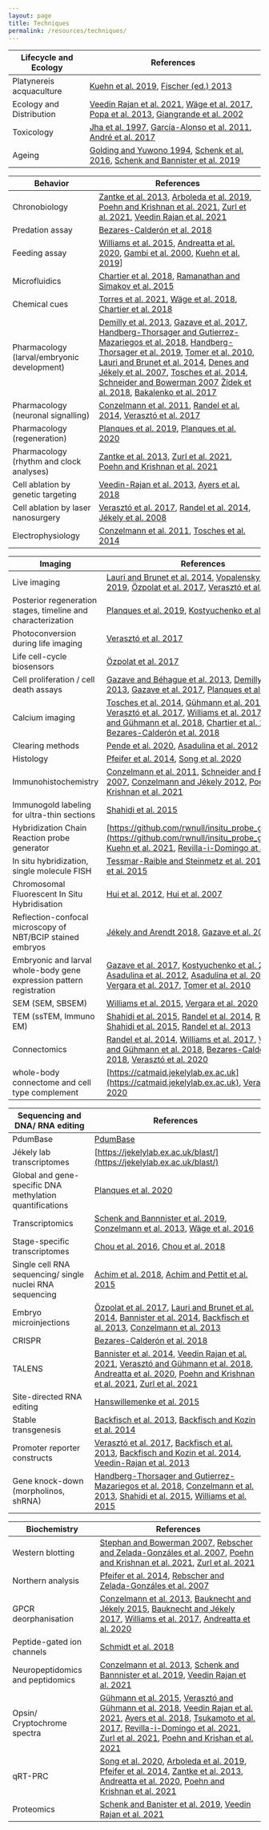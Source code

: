 ```yaml
---
layout: page
title: Techniques
permalink: /resources/techniques/
---
```



| Lifecycle and Ecology | References |
| ----------- | -------------- |
| Platynereis acquaculture | [Kuehn et al. 2019](https://journals.plos.org/plosone/article?id=10.1371/journal.pone.0226156), [Fischer (ed.) 2013](https://www.amazon.co.uk/Helgoland-Manual-Animal-Development-Invertebrates/dp/3899371615) |
| Ecology and Distribution | [Veedin Rajan et al. 2021](https://www.nature.com/articles/s41559-020-01356-1), [Wäge et al. 2017](https://link.springer.com/article/10.1007/s00227-017-3222-x), [Popa et al. 2013](https://onlinelibrary.wiley.com/doi/abs/10.1002/jez.1835), [Giangrande et al. 2002](https://onlinelibrary.wiley.com/doi/abs/10.1002/jez.1835) |
| Toxicology | [Jha et al. 1997](https://pubmed.ncbi.nlm.nih.gov/9268043/), [García-Alonso et al. 2011](https://pubmed.ncbi.nlm.nih.gov/21642012/), [André et al. 2017](https://pubmed.ncbi.nlm.nih.gov/28535483/) |
| Ageing | [Golding and Yuwono 1994](https://www.pnas.org/content/91/25/11777), [Schenk et al. 2016](https://elifesciences.org/articles/17126), [Schenk and Bannister et al. 2019](https://elifesciences.org/articles/41556) |

| Behavior | References |
| ----------- | -------------- |
| Chronobiology | [Zantke et al. 2013](https://www.sciencedirect.com/science/article/pii/S2211124713004725?via%3Dihub), [Arboleda et al. 2019](https://www.frontiersin.org/articles/10.3389/fphys.2019.00900/full), [Poehn and Krishnan et al. 2021](https://doi.org/10.1101/2021.04.16.439809), [Zurl et al. 2021](https://doi.org/10.1101/2021.04.16.440114), [Veedin Rajan et al. 2021](https://www.nature.com/articles/s41559-020-01356-1) |
| Predation assay | [Bezares-Calderón et al. 2018](https://elifesciences.org/articles/36262) |
| Feeding assay | [Williams et al. 2015](https://frontiersinzoology.biomedcentral.com/articles/10.1186/s12983-014-0093-6), [Andreatta et al. 2020](https://www.pnas.org/content/117/2/1097.long), [Gambi et al. 2000](https://www.tandfonline.com/doi/abs/10.1080/00785326.2000.10409449), [Kuehn et al. 2019](https://journals.plos.org/plosone/article?id=10.1371/journal.pone.0226156)] |
| Microfluidics | [Chartier et al. 2018](https://royalsocietypublishing.org/doi/10.1098/rsob.180139), [Ramanathan and Simakov et al. 2015](https://journals.plos.org/plosone/article?id=10.1371/journal.pone.0140553) |
| Chemical cues |  [Torres et al. 2021](https://advances.sciencemag.org/content/7/11/eabf2704), [Wäge et al. 2018](https://www.sciencedirect.com/science/article/abs/pii/S0272771416305418), [Chartier et al. 2018](https://royalsocietypublishing.org/doi/10.1098/rsob.180139) |
| Pharmacology (larval/embryonic development) | [Demilly et al. 2013](https://www.nature.com/articles/ncomms2915), [Gazave et al. 2017](https://royalsocietypublishing.org/doi/full/10.1098/rsob.160242), [Handberg-Thorsager and Gutierrez-Mazariegos et al. 2018](https://advances.sciencemag.org/content/4/2/eaao1261), [Handberg-Thorsager et al. 2019](https://link.springer.com/protocol/10.1007%2F978-1-4939-9585-1_14), [Tomer et al. 2010](https://www.cell.com/cell/fulltext/S0092-8674(10)00891-3?_returnURL=https%3A%2F%2Flinkinghub.elsevier.com%2Fretrieve%2Fpii%2FS0092867410008913%3Fshowall%3Dtrue), [Lauri and Brunet et al. 2014](https://science.sciencemag.org/content/345/6202/1365.long), [Denes and Jékely et al. 2007](https://www.cell.com/cell/fulltext/S0092-8674(07)00326-1?_returnURL=https%3A%2F%2Flinkinghub.elsevier.com%2Fretrieve%2Fpii%2FS0092867407003261%3Fshowall%3Dtrue), [Tosches et al. 2014](https://www.cell.com/cell/fulltext/S0092-8674(14)00992-1?_returnURL=https%3A%2F%2Flinkinghub.elsevier.com%2Fretrieve%2Fpii%2FS0092867414009921%3Fshowall%3Dtrue), [Schneider and Bowerman 2007](https://www.sciencedirect.com/science/article/pii/S1534580707001979?via%3Dihub) [Žídek et al. 2018](https://evodevojournal.biomedcentral.com/articles/10.1186/s13227-018-0100-7), [Bakalenko et al. 2017](https://link.springer.com/article/10.1134/S106236041703002X) |
| Pharmacology (neuronal signalling)  | [Conzelmann et al. 2011](https://www.pnas.org/content/108/46/E1174.long), [Randel et al. 2014](https://elifesciences.org/articles/02730), [Verasztó et al. 2017](https://elifesciences.org/articles/26000) |
| Pharmacology (regeneration) | [Planques et al. 2019](https://www.sciencedirect.com/science/article/pii/S0012160618304536?via%3Dihub), [Planques et al. 2020](https://www.biorxiv.org/content/10.1101/2020.11.13.381673v1)  |
| Pharmacology (rhythm and clock analyses)  | [Zantke et al. 2013](https://www.sciencedirect.com/science/article/pii/S2211124713004725?via%3Dihub), [Zurl et al. 2021](https://doi.org/10.1101/2021.04.16.440114), [Poehn and Krishnan et al. 2021](https://doi.org/10.1101/2021.04.16.439809) |
| Cell ablation by genetic targeting  | [Veedin-Rajan et al. 2013](https://journals.plos.org/plosone/article?id=10.1371/journal.pone.0075811), [Ayers et al. 2018](https://doi.org/10.1186/s12915-018-0505-8) |
| Cell ablation by laser nanosurgery | [Verasztó et al. 2017](https://elifesciences.org/articles/26000), [Randel et al. 2014](https://elifesciences.org/articles/02730), [Jékely et al. 2008](https://www.nature.com/articles/nature07590) |
| Electrophysiology | [Conzelmann et al. 2011](https://www.pnas.org/content/early/2011/10/11/1109085108), [Tosches et al. 2014](http://www.cell.com/cell/retrieve/pii/S0092867414009921?_returnURL=https%3A%2F%2Flinkinghub.elsevier.com%2Fretrieve%2Fpii%2FS0092867414009921%3Fshowall%3Dtrue) |


| Imaging | References |
| ----------- | -------------- |
| Live imaging | [Lauri and Brunet et al. 2014](https://science.sciencemag.org/content/345/6202/1365.long), [Vopalensky et al. 2019](https://bmcbiol.biomedcentral.com/articles/10.1186/s12915-019-0705-x), [Özpolat et al. 2017](https://elifesciences.org/articles/30463), [Verasztó et al. 2017](https://elifesciences.org/articles/26000) |
| Posterior regeneration stages, timeline and characterization | [Planques et al. 2019](https://www.sciencedirect.com/science/article/pii/S0012160618304536?via%3Dihub), [Kostyuchenko et al. 2018](https://anatomypubs.onlinelibrary.wiley.com/doi/full/10.1002/dvdy.7) |
| Photoconversion during life imaging | [Verasztó et al. 2017](https://elifesciences.org/articles/26000) |
| Life cell-cycle biosensors | [Özpolat et al. 2017](https://elifesciences.org/articles/30463) |
| Cell proliferation / cell death assays| [Gazave and Béhague et al. 2013](https://www.sciencedirect.com/science/article/pii/S0012160613003813), [Demilly et al. 2013](https://www.nature.com/articles/ncomms2915), [Gazave et al. 2017](https://royalsocietypublishing.org/doi/full/10.1098/rsob.160242), [Planques et al. 2019](https://www.sciencedirect.com/science/article/pii/S0012160618304536?via%3Dihub) |
| Calcium imaging  | [Tosches et al. 2014](https://www.cell.com/cell/fulltext/S0092-8674(14)00992-1?_returnURL=https%3A%2F%2Flinkinghub.elsevier.com%2Fretrieve%2Fpii%2FS0092867414009921%3Fshowall%3Dtrue), [Gühmann et al. 2015](https://www.cell.com/current-biology/fulltext/S0960-9822(15)00820-9?_returnURL=https%3A%2F%2Flinkinghub.elsevier.com%2Fretrieve%2Fpii%2FS0960982215008209%3Fshowall%3Dtrue), [Verasztó et al. 2017](https://elifesciences.org/articles/26000), [Williams et al. 2017](https://elifesciences.org/articles/26349), [Verasztó and Gühmann et al. 2018](https://elifesciences.org/articles/36440), [Chartier et al. 2018](https://royalsocietypublishing.org/doi/10.1098/rsob.180139?url_ver=Z39.88-2003&rfr_id=ori:rid:crossref.org&rfr_dat=cr_pub%20%200pubmed), [Bezares-Calderón et al. 2018](https://elifesciences.org/articles/36262) |
| Clearing methods  | [Pende et al. 2020](https://pubmed.ncbi.nlm.nih.gov/32523996/), [Asadulina et al. 2012](https://pubmed.ncbi.nlm.nih.gov/23199348/) |
| Histology | [Pfeifer et al. 2014](https://journals.plos.org/plosone/article?id=10.1371/journal.pone.0096702), [Song et al. 2020](https://www.ncbi.nlm.nih.gov/pmc/articles/PMC7771090/) |
| Immunohistochemistry | [Conzelmann et al. 2011](https://www.pnas.org/content/108/46/E1174.long), [Schneider and Bowerman 2007](https://www.sciencedirect.com/science/article/pii/S1534580707001979?via%3Dihub), [Conzelmann and Jékely 2012](https://evodevojournal.biomedcentral.com/articles/10.1186/2041-9139-3-23), [Poehn and Krishnan et al. 2021](https://doi.org/10.1101/2021.04.16.439809) |
| Immunogold labeling for ultra-thin sections   | [Shahidi et al. 2015](https://elifesciences.org/articles/11147) |
| Hybridization Chain Reaction probe generator  |  [https://github.com/rwnull/insitu_probe_generator](https://github.com/rwnull/insitu_probe_generator), [Kuehn et al. 2021](https://www.biorxiv.org/content/10.1101/2021.04.22.439825v1), [Revilla-i-Domingo at al, 2021](https://www.biorxiv.org/content/10.1101/2021.04.22.439825v1) |
| In situ hybridization, single molecule FISH  | [Tessmar-Raible  and Steinmetz et al. 2018](https://www.future-science.com/doi/10.2144/000112023?url_ver=Z39.88-2003&rfr_id=ori%3Arid%3Acrossref.org&rfr_dat=cr_pub++0pubmed), [Basin et al. 2015](https://evodevojournal.biomedcentral.com/articles/10.1186/s13227-015-0032-4#Sec2) |
| Chromosomal Fluorescent In Situ Hybridisation  | [Hui et al. 2012](https://academic.oup.com/mbe/article/29/1/157/1748459), [Hui et al. 2007](https://www.cambridge.org/core/journals/journal-of-the-marine-biological-association-of-the-united-kingdom/article/abs/duplication-of-the-ribosomal-gene-cluster-in-the-marine-polychaete-platynereis-dumerilii-correlates-with-its-polymorphism/EC0129385C928D0C9771F89F94756BC1) |
| Reflection-confocal microscopy of NBT/BCIP stained embryos | [Jékely and Arendt 2018](https://www.future-science.com/doi/10.2144/000112462), [Gazave et al. 2017](https://royalsocietypublishing.org/doi/full/10.1098/rsob.160242) |
|  Embryonic and larval whole-body gene expression pattern registration | [Gazave et al. 2017](https://royalsocietypublishing.org/doi/full/10.1098/rsob.160242#d3e3337), [Kostyuchenko et al. 2018](https://anatomypubs.onlinelibrary.wiley.com/doi/full/10.1002/dvdy.7), [Asadulina et al. 2012](https://evodevojournal.biomedcentral.com/articles/10.1186/2041-9139-3-27), [Asadulina et al. 2015](https://bmcbioinformatics.biomedcentral.com/articles/10.1186/s12859-015-0652-7), [Vergara et al. 2017](https://www.pnas.org/content/114/23/5878.short), [Tomer et al. 2010](https://pubmed.ncbi.nlm.nih.gov/20813265/) |
| SEM (SEM, SBSEM)  | [Williams et al. 2015](https://frontiersinzoology.biomedcentral.com/articles/10.1186/s12983-014-0093-6), [Vergara et al. 2020](https://www.biorxiv.org/content/10.1101/2020.02.26.961037v1) |
| TEM (ssTEM, Immuno EM) | [Shahidi et al. 2015](https://elifesciences.org/articles/11147), [Randel et al. 2014](https://elifesciences.org/articles/02730), [Randel and Shahidi et al. 2015](https://elifesciences.org/articles/08069), [Randel et al. 2013](https://academic.oup.com/icb/article/53/1/7/628885) |
| Connectomics | [Randel et al. 2014](https://elifesciences.org/articles/02730), [Williams et al. 2017](https://elifesciences.org/articles/26349), [Verasztó and Gühmann et al. 2018](https://elifesciences.org/articles/36440), [Bezares-Calderón et al. 2018](https://elifesciences.org/articles/36262), [Verasztó et al. 2020](https://www.biorxiv.org/content/10.1101/2020.08.21.260984v2) |
| whole-body connectome and cell type complement  | [https://catmaid.jekelylab.ex.ac.uk](https://catmaid.jekelylab.ex.ac.uk), [Verasztó et al. 2020](https://www.biorxiv.org/content/10.1101/2020.08.21.260984v2) |



| Sequencing and DNA/ RNA editing | References |
| ----------- | -------------- |
| PdumBase | [PdumBase](https://pdumbase2020.icob.sinica.edu.tw/platynereis/) |
| Jékely lab transcriptomes | [https://jekelylab.ex.ac.uk/blast/](https://jekelylab.ex.ac.uk/blast/) |
| Global and gene-specific DNA methylation quantifications  | [Planques et al. 2020](https://www.biorxiv.org/content/10.1101/2020.11.13.381673v1) |
| Transcriptomics | [Schenk and Bannnister et al. 2019](https://elifesciences.org/articles/41556), [Conzelmann et al. 2013](https://bmcgenomics.biomedcentral.com/articles/10.1186/1471-2164-14-906), [Wäge et al. 2016](https://www.sciencedirect.com/science/article/abs/pii/S014765131530124X) |
| Stage-specific transcriptomes | [Chou et al. 2016](https://bmcgenomics.biomedcentral.com/articles/10.1186/s12864-016-2860-6), [Chou et al. 2018](https://bmcgenomics.biomedcentral.com/articles/10.1186/s12864-018-4987-0) |
| Single cell RNA sequencing/ single nuclei RNA sequencing | [Achim et al. 2018](https://academic.oup.com/mbe/article/35/5/1047/4823215), [Achim  and Pettit et al. 2015](https://www.nature.com/articles/nbt.3209) |
| Embryo microinjections | [Özpolat et al. 2017](https://elifesciences.org/articles/30463), [Lauri and Brunet et al. 2014](https://science.sciencemag.org/content/345/6202/1365.long), [Bannister et al. 2014](https://www.genetics.org/content/197/1/77.long), [Backfisch et al. 2013](https://www.pnas.org/content/110/1/193.long), [Conzelmann et al. 2013](https://www.pnas.org/content/110/20/8224.long) |
| CRISPR | [Bezares-Calderón et al. 2018](https://elifesciences.org/articles/36262) |
| TALENS | [Bannister et al. 2014](https://www.genetics.org/content/197/1/77.long), [Veedin Rajan et al. 2021](https://www.nature.com/articles/s41559-020-01356-1), [Verasztó and Gühmann et al. 2018](https://elifesciences.org/articles/36440), [Andreatta et al. 2020](https://www.pnas.org/content/117/2/1097.long), [Poehn and Krishnan et al. 2021](https://doi.org/10.1101/2021.04.16.439809), [Zurl et al. 2021](https://doi.org/10.1101/2021.04.16.440114) |
| Site-directed RNA editing | [Hanswillemenke et al. 2015](https://pubs.acs.org/doi/10.1021/jacs.5b10216) |
| Stable transgenesis | [Backfisch et al. 2013](https://www.pnas.org/content/110/1/193.long), [Backfisch and Kozin et al. 2014](https://journals.plos.org/plosone/article?id=10.1371/journal.pone.0093076) |
| Promoter reporter constructs |  [Verasztó et al. 2017](https://elifesciences.org/articles/26000), [Backfisch et al. 2013](https://www.pnas.org/content/110/1/193.long), [Backfisch and Kozin et al. 2014](https://journals.plos.org/plosone/article?id=10.1371/journal.pone.0093076), [Veedin-Rajan et al. 2013](https://journals.plos.org/plosone/article?id=10.1371/journal.pone.0075811) |
| Gene knock-down (morpholinos, shRNA) | [Handberg-Thorsager and Gutierrez-Mazariegos et al. 2018](https://advances.sciencemag.org/content/4/2/eaao1261), [Conzelmann et al. 2013](https://www.pnas.org/content/110/20/8224.long), [Shahidi et al. 2015](https://elifesciences.org/articles/11147), [Williams et al. 2015](https://www.ncbi.nlm.nih.gov/pmc/articles/PMC4307165/#idm139842389694304title) |


| Biochemistry | References | 
| ----------- | -------------- |
| Western blotting | [Stephan and Bowerman 2007](https://www.sciencedirect.com/science/article/pii/S1534580707001979), [Rebscher and Zelada-Gonzáles et al. 2007](https://www.sciencedirect.com/science/article/pii/S0012160607002461#!), [Poehn and Krishnan et al. 2021](https://doi.org/10.1101/2021.04.16.439809), [Zurl et al. 2021](https://doi.org/10.1101/2021.04.16.440114) |
| Northern analysis | [Pfeifer et al. 2014](https://journals.plos.org/plosone/article?id=10.1371/journal.pone.0096702), [Rebscher and Zelada-Gonzáles et al. 2007](https://www.sciencedirect.com/science/article/pii/S0012160607002461#!) |
| GPCR deorphanisation | [Conzelmann et al. 2013](https://www.pnas.org/content/110/20/8224.long), [Bauknecht and Jékely 2015](https://www.cell.com/cell-reports/fulltext/S2211-1247(15)00678-6?_returnURL=https%3A%2F%2Flinkinghub.elsevier.com%2Fretrieve%2Fpii%2FS2211124715006786%3Fshowall%3Dtrue), [Bauknecht and Jékely 2017](https://bmcbiol.biomedcentral.com/articles/10.1186/s12915-016-0341-7), [Williams et al. 2017](https://elifesciences.org/articles/26349), [Andreatta et al. 2020](https://www.pnas.org/content/117/2/1097.long) |
| Peptide-gated ion channels | [Schmidt et al. 2018](https://faseb.onlinelibrary.wiley.com/doi/full/10.1096/fj.201800274R) |
| Neuropeptidomics and peptidomics | [Conzelmann et al. 2013](https://bmcgenomics.biomedcentral.com/articles/10.1186/1471-2164-14-906), [Schenk and Bannnister et al. 2019](https://elifesciences.org/articles/41556), [Veedin Rajan et al. 2021](https://www.nature.com/articles/s41559-020-01356-1) |
| Opsin/ Cryptochrome spectra | [Gühmann et al. 2015](https://www.cell.com/current-biology/fulltext/S0960-9822(15)00820-9?_returnURL=https%3A%2F%2Flinkinghub.elsevier.com%2Fretrieve%2Fpii%2FS0960982215008209%3Fshowall%3Dtrue), [Verasztó and Gühmann et al. 2018](https://elifesciences.org/articles/36440), [Veedin Rajan et al. 2021](https://www.nature.com/articles/s41559-020-01356-1), [Ayers et al. 2018](https://doi.org/10.1186/s12915-018-0505-8), [Tsukamoto et al. 2017](https://doi.org/10.1074/jbc.M117.793539), [Revilla-i-Domingo et al. 2021](https://doi.org/10.1101/2021.01.10.426124), [Zurl et al. 2021](https://doi.org/10.1101/2021.04.16.440114), [Poehn and Krishan et al. 2021](https://doi.org/10.1101/2021.04.16.439809) |
| qRT-PRC | [Song et al. 2020](https://www.ncbi.nlm.nih.gov/pmc/articles/PMC7771090/), [Arboleda et al. 2019](https://www.ncbi.nlm.nih.gov/pmc/articles/PMC6638195/), [Pfeifer et al. 2014](https://journals.plos.org/plosone/article?id=10.1371/journal.pone.0096702), [Zantke et al. 2013](https://www.sciencedirect.com/science/article/pii/S2211124713004725?via%3Dihub), [Andreatta et al. 2020](https://www.pnas.org/content/117/2/1097.long), [Poehn and Krishnan et al. 2021](https://doi.org/10.1101/2021.04.16.439809) |
| Proteomics | [Schenk and Banister et al. 2019](https://pubmed.ncbi.nlm.nih.gov/30767890/), [Veedin Rajan et al. 2021](https://pubmed.ncbi.nlm.nih.gov/30767890/) |
